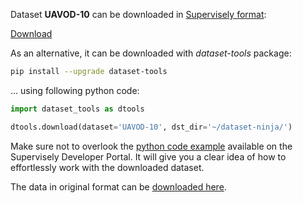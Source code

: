 Dataset **UAVOD-10** can be downloaded in [Supervisely format](https://developer.supervisely.com/api-references/supervisely-annotation-json-format):

 [Download](https://assets.supervisely.com/remote/eyJsaW5rIjogImZzOi8vYXNzZXRzLzE1NzhfVUFWT0QtMTAvdWF2b2QtMTAtRGF0YXNldE5pbmphLnRhciIsICJzaWciOiAiazI3NWs4d3Z4RXRTS3Rzc05PQ2FoNzBjeXROZ29JQ0hwd1JzRkJ5bU5xND0ifQ==)

As an alternative, it can be downloaded with *dataset-tools* package:
``` bash
pip install --upgrade dataset-tools
```

... using following python code:
``` python
import dataset_tools as dtools

dtools.download(dataset='UAVOD-10', dst_dir='~/dataset-ninja/')
```
Make sure not to overlook the [python code example](https://developer.supervisely.com/getting-started/python-sdk-tutorials/iterate-over-a-local-project) available on the Supervisely Developer Portal. It will give you a clear idea of how to effortlessly work with the downloaded dataset.

The data in original format can be [downloaded here](https://drive.google.com/file/d/1emLAe7002_syWNxsTO0MgVg4knokFVlQ/view?usp=sharing).